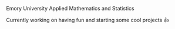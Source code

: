 Emory University Applied Mathematics and Statistics

Currently working on having fun and starting some cool projects 👍

<!---
AlixMorales/AlixMorales is a ✨ special ✨ repository because its `README.md` (this file) appears on your GitHub profile.
You can click the Preview link to take a look at your changes.
--->
